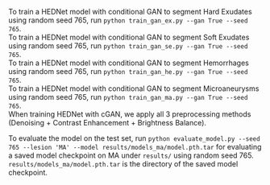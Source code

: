 To train a HEDNet model with conditional GAN to segment Hard Exudates using random seed 765, run ```python train_gan_ex.py --gan True --seed 765```.  
To train a HEDNet model with conditional GAN to segment Soft Exudates using random seed 765, run ```python train_gan_se.py --gan True --seed 765```.  
To train a HEDNet model with conditional GAN to segment Hemorrhages using random seed 765, run ```python train_gan_he.py --gan True --seed 765```.  
To train a HEDNet model with conditional GAN to segment Microaneurysms using random seed 765, run ```python train_gan_ma.py --gan True --seed 765```.  
When training HEDNet with cGAN, we apply all 3 preprocessing methods (Denoising + Contrast Enhancement + Brightness Balance).  
  
To evaluate the model on the test set, run ```python evaluate_model.py --seed 765 --lesion 'MA' --model results/models_ma/model.pth.tar``` for evaluating a saved model checkpoint on MA under ```results/``` using random seed 765. `results/models_ma/model.pth.tar` is the directory of the saved model checkpoint.
